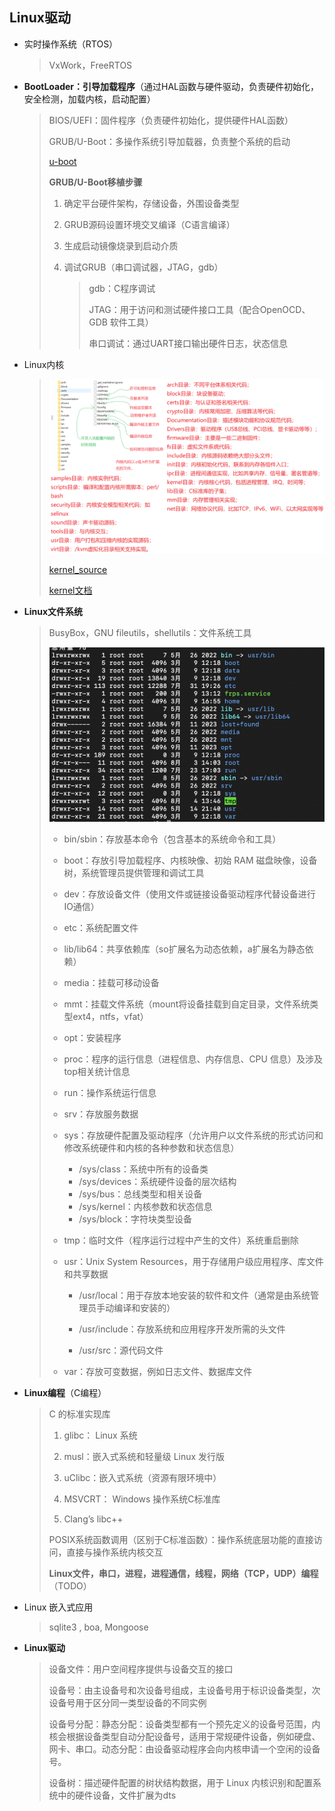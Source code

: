 ## Linux驱动

- 实时操作系统（RTOS）

  > VxWork，FreeRTOS

- **BootLoader：引导加载程序**（通过HAL函数与硬件驱动，负责硬件初始化，安全检测，加载内核，启动配置）

  > BIOS/UEFI：固件程序（负责硬件初始化，提供硬件HAL函数）
  >
  > GRUB/U-Boot：多操作系统引导加载器，负责整个系统的启动
  >
  > [u-boot](https://source.denx.de/u-boot/u-boot.git)
  >
  > **GRUB/U-Boot移植步骤**
  >
  > 1. 确定平台硬件架构，存储设备，外围设备类型
  >
  > 2. GRUB源码设置环境交叉编译（C语言编译）
  >
  > 3. 生成启动镜像烧录到启动介质
  >
  > 4. 调试GRUB（串口调试器，JTAG，gdb）
  >
  >    > gdb：C程序调试
  >    >
  >    > JTAG：用于访问和测试硬件接口工具（配合OpenOCD、GDB 软件工具）
  >    >
  >    > 串口调试：通过UART接口输出硬件日志，状态信息

- Linux内核

  > ![image-20240817134813231](./assets/image-20240817134813231.png)
  >
  > [kernel_source](https://www.kernel.org/)
  >
  > [kernel文档]( https://github.com/0voice/linux_kernel_wiki)

- **Linux文件系统**

  > BusyBox，GNU fileutils，shellutils：文件系统工具
  >
  > ![image-20240804134805052](./assets/image-20240804134805052.png) 
  >
  > - bin/sbin：存放基本命令（包含基本的系统命令和工具）
  >
  > - boot：存放引导加载程序、内核映像、初始 RAM 磁盘映像，设备树，系统管理员提供管理和调试工具
  >
  > - dev：存放设备文件（使用文件或链接设备驱动程序代替设备进行IO通信）
  >
  > - etc：系统配置文件
  >
  > - lib/lib64：共享依赖库（so扩展名为动态依赖，a扩展名为静态依赖）
  >
  > - media：挂载可移动设备
  >
  > - mmt：挂载文件系统（mount将设备挂载到自定目录，文件系统类型ext4，ntfs，vfat）
  >
  > - opt：安装程序
  >
  > - proc：程序的运行信息（进程信息、内存信息、CPU 信息）及涉及top相关统计信息
  >
  > - run：操作系统运行信息
  >
  > - srv：存放服务数据
  >
  > - sys：存放硬件配置及驱动程序（允许用户以文件系统的形式访问和修改系统硬件和内核的各种参数和状态信息）
  >
  >   - /sys/class：系统中所有的设备类
  >   - /sys/devices：系统硬件设备的层次结构
  >   - /sys/bus：总线类型和相关设备
  >   - /sys/kernel：内核参数和状态信息
  >   - /sys/block：字符块类型设备
  >
  > - tmp：临时文件（程序运行过程中产生的文件）系统重启删除
  >
  > - usr：Unix System Resources，用于存储用户级应用程序、库文件和共享数据
  >
  >   - /usr/local：用于存放本地安装的软件和文件（通常是由系统管理员手动编译和安装的）
  >
  >   - /usr/include：存放系统和应用程序开发所需的头文件
  >
  >   - /usr/src：源代码文件
  >
  > - var：存放可变数据，例如日志文件、数据库文件

- **Linux编程**（C编程）

  > C 的标准实现库
  >
  > 1. glibc： Linux 系统
  >
  > 2. musl：嵌入式系统和轻量级 Linux 发行版
  >
  > 3. uClibc：嵌入式系统（资源有限环境中）
  >
  > 4. MSVCRT： Windows 操作系统C标准库
  >
  > 5. Clang’s libc++
  >
  >    
  >
  >  POSIX系统函数调用（区别于C标准函数）：操作系统底层功能的直接访问，直接与操作系统内核交互
  >
  >   
  >
  > **Linux文件，串口，进程，进程通信，线程，网络（TCP，UDP）编程**（TODO）

- Linux 嵌入式应用

  > sqlite3 , boa, Mongoose

- **Linux驱动**

  > 设备文件：用户空间程序提供与设备交互的接口
  >
  > 设备号：由主设备号和次设备号组成，主设备号用于标识设备类型，次设备号用于区分同一类型设备的不同实例
  >
  > 设备号分配：静态分配：设备类型都有一个预先定义的设备号范围，内核会根据设备类型自动分配设备号，适用于常规硬件设备，例如硬盘、网卡、串口。动态分配：由设备驱动程序会向内核申请一个空闲的设备号。
  >
  > 设备树：描述硬件配置的树状结构数据，用于 Linux 内核识别和配置系统中的硬件设备，文件扩展为dts

  



